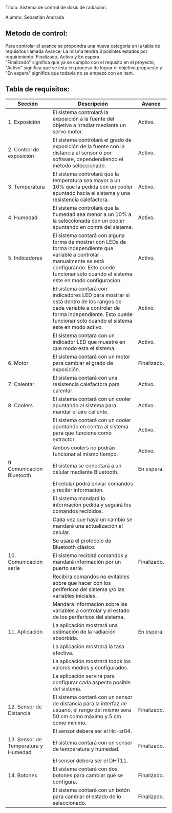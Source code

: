  Título: Sistema de control de dosis de radiación. 


 Alumno: Sebastián Andrada



Metodo de control:
-
Para controlar el avance se propondra una nueva categoria en la tabla de requisitos llamada Avance. La misma tendra 3 posibles estados por requirimiento: Finalizado, Activo y En espera.  
"Finalizado" significa que ya se cumplio con el requsito en el proyecto, "Activo" significa que se esta en proceso de lograr el objetivo propuesto y "En espera" significa que todavia no se empezo con en item.

Tabla de requisitos:
-
| Sección                    | Descripción                                                                  | Avance     |
|----------------------------|------------------------------------------------------------------------------|------------|
| 1. Exposición              | El sistema controlará la exposición a la fuente del objetivo a irradiar mediante un servo motor.    | Activo. |
| 2. Control de exposición   | El sistema controlará el grado de exposición de la fuente con la distancia al sensor o por software, dependendiendo el método seleccionado. | Activo. |
| 3. Temperatura             | El sistema controlará que la temperatura sea mayor a un 10% que la pedida con un cooler apuntado hacia el sistema y una resistencia calefactora. | Activo.|
| 4. Humedad                 | El sistema controlará que la humedad sea menor a un 10% a la seleccionada con un cooler apuntando en contra del sistema. | Activo.|
| 5. Indicadores             | El sistema contará con alguna forma de mostrar con LEDs de forma independiente que variable a controlar manualmente se está configurando. Esto puede funcionar solo cuando el sistema este en modo configuracion. | Activo. |
|              |El sistema contará con indicadores LED para mostrar si está dentro de los rangos de cada variable a controlar de forma independiente. Esto puede funcionar solo cuando el sistema este en modo activo.| Activo. |
|              |El sistema contara con un indicador LED que muestre en que modo esta el sistema. | Activo. |
| 6. Motor                   | El sistema contará con un motor para cambiar el grado de exposición.        |  Finalizado. |
| 7. Calentar                | El sistema contará con una resistencia calefactora para calentar.           |  Activo. |
| 8. Coolers                 | El sistema contará con un cooler apuntando al sistema para mandar el aire caliente. |  Activo. |
|                 | El sistema contará con un cooler apuntando en contra al sistema para que funcione como extractor. | Activo. |
|                 | Ambos coolers no podrán funcionar al mismo tiempo.                          |  Activo. |
| 9. Comunicación Bluetooth  | El sistema se conectará a un celular mediante Bluetooth.                    | En espera. |
|   | El celular podrá enviar comandos y recibir información.                     |
|   | El sistema mandará la información pedida y seguirá los comandos recibidos. |
|   | Cada vez que haya un cambio se mandará una actualización al celular.       |
|   | Se usara el protocolo de Bluetooth clásico.       |
| 10. Comunicación serie     | El sistema recibirá comandos y mandará información por un puerto serie.     |  Finalizado. |
|              |Recibira comandos no evitables sobre que hacer con los perifericos del sistema y/o las variables iniciales.                               |
|              |Mandara informacion sobre las variables a controlar y el estado de los perifericos del sistema.                        |
| 11. Aplicación             | La aplicación mostrará una estimación de la radiación absorbida.           | En espera. |
|              | La aplicación mostrará la tasa efectiva.                                    |
|              | La aplicación mostrará todos los valores medios y configurados.            |
|              | La aplicación servirá para configurar cada aspecto posible del sistema.    |
| 12. Sensor de Distancia              | El sistema contará con un sensor de distancia para la interfaz de usuario, el rango del mismo sera 50 cm como máximo y 5 cm como mínimo. |  Finalizado. |
|              | El sensor debera ser el Hc-sr04.    |
|   13. Sensor de Temperatura y Humedad             | El sistema contará con un sensor de temperatura y humedad.                 |  Finalizado. |
|              | El sensor debera ser el DHT11.    |
| 14. Botones                | El sistema contará con dos botones para cambiar qué se configura. |  Finalizado. |
|                | El sistema contará con un botón para cambiar el estado de lo seleccionado. |  Finalizado. |
